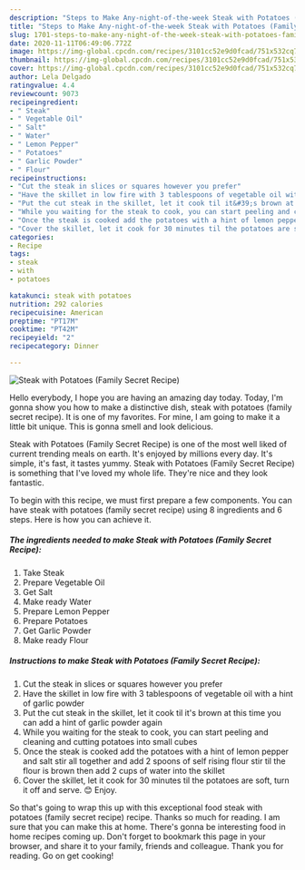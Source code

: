 ```yaml
---
description: "Steps to Make Any-night-of-the-week Steak with Potatoes (Family Secret Recipe)"
title: "Steps to Make Any-night-of-the-week Steak with Potatoes (Family Secret Recipe)"
slug: 1701-steps-to-make-any-night-of-the-week-steak-with-potatoes-family-secret-recipe
date: 2020-11-11T06:49:06.772Z
image: https://img-global.cpcdn.com/recipes/3101cc52e9d0fcad/751x532cq70/steak-with-potatoes-family-secret-recipe-recipe-main-photo.jpg
thumbnail: https://img-global.cpcdn.com/recipes/3101cc52e9d0fcad/751x532cq70/steak-with-potatoes-family-secret-recipe-recipe-main-photo.jpg
cover: https://img-global.cpcdn.com/recipes/3101cc52e9d0fcad/751x532cq70/steak-with-potatoes-family-secret-recipe-recipe-main-photo.jpg
author: Lela Delgado
ratingvalue: 4.4
reviewcount: 9073
recipeingredient:
- " Steak"
- " Vegetable Oil"
- " Salt"
- " Water"
- " Lemon Pepper"
- " Potatoes"
- " Garlic Powder"
- " Flour"
recipeinstructions:
- "Cut the steak in slices or squares however you prefer"
- "Have the skillet in low fire with 3 tablespoons of vegetable oil with a hint of garlic powder"
- "Put the cut steak in the skillet, let it cook til it&#39;s brown at this time you can add a hint of garlic powder again"
- "While you waiting for the steak to cook, you can start peeling and cleaning and cutting potatoes​ into small cubes"
- "Once the steak is cooked add the potatoes with a hint of lemon pepper and salt stir all together and add 2 spoons of self rising flour stir til the flour is brown then add 2 cups of water into the skillet​"
- "Cover the skillet, let it cook for 30 minutes til the potatoes are soft, turn it off and serve. 😊 Enjoy."
categories:
- Recipe
tags:
- steak
- with
- potatoes

katakunci: steak with potatoes 
nutrition: 292 calories
recipecuisine: American
preptime: "PT17M"
cooktime: "PT42M"
recipeyield: "2"
recipecategory: Dinner

---
```



![Steak with Potatoes (Family Secret Recipe)](https://img-global.cpcdn.com/recipes/3101cc52e9d0fcad/751x532cq70/steak-with-potatoes-family-secret-recipe-recipe-main-photo.jpg)

Hello everybody, I hope you are having an amazing day today. Today, I'm gonna show you how to make a distinctive dish, steak with potatoes (family secret recipe). It is one of my favorites. For mine, I am going to make it a little bit unique. This is gonna smell and look delicious.

Steak with Potatoes (Family Secret Recipe) is one of the most well liked of current trending meals on earth. It's enjoyed by millions every day. It's simple, it's fast, it tastes yummy. Steak with Potatoes (Family Secret Recipe) is something that I've loved my whole life. They're nice and they look fantastic.




To begin with this recipe, we must first prepare a few components. You can have steak with potatoes (family secret recipe) using 8 ingredients and 6 steps. Here is how you can achieve it.

<!--inarticleads1-->

##### The ingredients needed to make Steak with Potatoes (Family Secret Recipe):

1. Take  Steak
1. Prepare  Vegetable Oil
1. Get  Salt
1. Make ready  Water
1. Prepare  Lemon Pepper
1. Prepare  Potatoes
1. Get  Garlic Powder
1. Make ready  Flour




<!--inarticleads2-->

##### Instructions to make Steak with Potatoes (Family Secret Recipe):

1. Cut the steak in slices or squares however you prefer
1. Have the skillet in low fire with 3 tablespoons of vegetable oil with a hint of garlic powder
1. Put the cut steak in the skillet, let it cook til it&#39;s brown at this time you can add a hint of garlic powder again
1. While you waiting for the steak to cook, you can start peeling and cleaning and cutting potatoes​ into small cubes
1. Once the steak is cooked add the potatoes with a hint of lemon pepper and salt stir all together and add 2 spoons of self rising flour stir til the flour is brown then add 2 cups of water into the skillet​
1. Cover the skillet, let it cook for 30 minutes til the potatoes are soft, turn it off and serve. 😊 Enjoy.




So that's going to wrap this up with this exceptional food steak with potatoes (family secret recipe) recipe. Thanks so much for reading. I am sure that you can make this at home. There's gonna be interesting food in home recipes coming up. Don't forget to bookmark this page in your browser, and share it to your family, friends and colleague. Thank you for reading. Go on get cooking!
